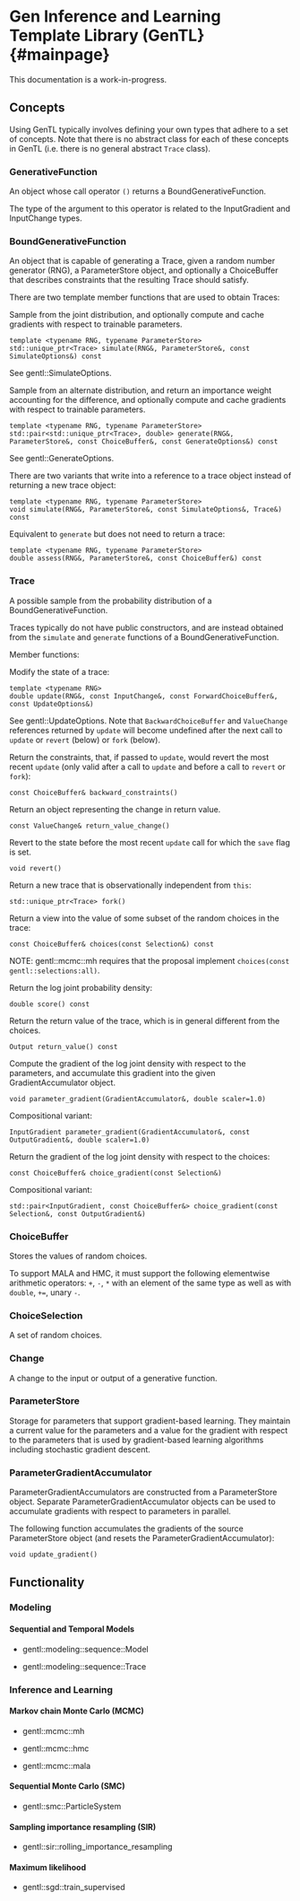 # Gen Inference and Learning Template Library (GenTL}   {#mainpage}

This documentation is a work-in-progress.

## Concepts

Using GenTL typically involves defining your own types that adhere to a set of concepts.
Note that there is no abstract class for each of these concepts in GenTL (i.e. there is no general abstract `Trace` class).

### GenerativeFunction

An object whose call operator `()` returns a BoundGenerativeFunction.

The type of the argument to this operator is related to the InputGradient and InputChange types.

### BoundGenerativeFunction

An object that is capable of generating a Trace, given a random number generator (RNG), a ParameterStore object, and optionally a ChoiceBuffer that describes constraints that the resulting Trace should satisfy.

There are two template member functions that are used to obtain Traces:

Sample from the joint distribution, and optionally compute and cache gradients with respect to trainable parameters.
```
template <typename RNG, typename ParameterStore>
std::unique_ptr<Trace> simulate(RNG&, ParameterStore&, const SimulateOptions&) const
```
See gentl::SimulateOptions.

Sample from an alternate distribution, and return an importance weight accounting for the difference,
and optionally compute and cache gradients with respect to trainable parameters.
```
template <typename RNG, typename ParameterStore>
std::pair<std::unique_ptr<Trace>, double> generate(RNG&, ParameterStore&, const ChoiceBuffer&, const GenerateOptions&) const
```
See gentl::GenerateOptions.

There are two variants that write into a reference to a trace object instead of returning a new trace object:

```
template <typename RNG, typename ParameterStore>
void simulate(RNG&, ParameterStore&, const SimulateOptions&, Trace&) const
```


Equivalent to `generate` but does not need to return a trace:
```
template <typename RNG, typename ParameterStore>
double assess(RNG&, ParameterStore&, const ChoiceBuffer&) const
```


### Trace

A possible sample from the probability distribution of a BoundGenerativeFunction.

Traces typically do not have public constructors, and are instead obtained from the `simulate` and `generate` functions of a BoundGenerativeFunction.


Member functions:

Modify the state of a trace:
```
template <typename RNG>
double update(RNG&, const InputChange&, const ForwardChoiceBuffer&, const UpdateOptions&)
```
See gentl::UpdateOptions.
Note that `BackwardChoiceBuffer` and `ValueChange` references returned by `update` will become undefined after the next call to `update` or `revert` (below) or `fork` (below).

Return the constraints, that, if passed to `update`, would revert the most recent `update` (only valid after a call to `update` and before a call to `revert` or `fork`):
```
const ChoiceBuffer& backward_constraints()
```

Return an object representing the change in return value.
```
const ValueChange& return_value_change()
```

Revert to the state before the most recent `update` call for which the `save` flag is set.
```
void revert()
```

Return a new trace that is observationally independent from `this`:
```
std::unique_ptr<Trace> fork()
```

Return a view into the value of some subset of the random choices in the trace:
```
const ChoiceBuffer& choices(const Selection&) const
```

NOTE: gentl::mcmc::mh requires that the proposal implement `choices(const gentl::selections:all)`.

Return the log joint probability density:
```
double score() const
```

Return the return value of the trace, which is in general different from the choices.
```
Output return_value() const
```

Compute the gradient of the log joint density with respect to the parameters, and accumulate this gradient into the given GradientAccumulator object.
```
void parameter_gradient(GradientAccumulator&, double scaler=1.0)
```

Compositional variant:
```
InputGradient parameter_gradient(GradientAccumulator&, const OutputGradient&, double scaler=1.0)
```

Return the gradient of the log joint density with respect to the choices:
```
const ChoiceBuffer& choice_gradient(const Selection&)
```

Compositional variant:
```
std::pair<InputGradient, const ChoiceBuffer&> choice_gradient(const Selection&, const OutputGradient&)
```

### ChoiceBuffer

Stores the values of random choices.

To support MALA and HMC, it must support the following elementwise arithmetic operators: `+`, `-`, `*` with an element of the same type as well as with `double`, `+=`, unary `-`.

### ChoiceSelection

A set of random choices.

### Change

A change to the input or output of a generative function.

### ParameterStore

Storage for parameters that support gradient-based learning.
They maintain a current value for the parameters and a value for the gradient with respect to the parameters that is used by gradient-based learning algorithms including stochastic gradient descent.

### ParameterGradientAccumulator

ParameterGradientAccumulators are constructed from a ParameterStore object.
Separate ParameterGradientAccumulator objects can be used to accumulate gradients with respect to parameters in parallel.

The following function accumulates the gradients of the source ParameterStore object (and resets the ParameterGradientAccumulator):
```
void update_gradient()
```

## Functionality

### Modeling

#### Sequential and Temporal Models

- gentl::modeling::sequence::Model

- gentl::modeling::sequence::Trace

### Inference and Learning

#### Markov chain Monte Carlo (MCMC)

- gentl::mcmc::mh

- gentl::mcmc::hmc

- gentl::mcmc::mala

#### Sequential Monte Carlo (SMC)

- gentl::smc::ParticleSystem

#### Sampling importance resampling (SIR)

- gentl::sir::rolling_importance_resampling

#### Maximum likelihood

- gentl::sgd::train_supervised
